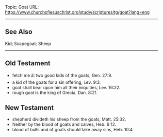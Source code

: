 Topic: Goat
URL: https://www.churchofjesuschrist.org/study/scriptures/tg/goat?lang=eng

---

## See Also

Kid; Scapegoat; Sheep

---

## Old Testament

- fetch me â¦ two good kids of the goats, Gen. 27:9.
- a kid of the goats for a sin offering, Lev. 9:3.
- goat shall bear upon him all their iniquities, Lev. 16:22.
- rough goat is the king of Grecia, Dan. 8:21.

## New Testament

- shepherd divideth his sheep from the goats, Matt. 25:32.
- Neither by the blood of goats and calves, Heb. 9:12.
- blood of bulls and of goats should take away sins, Heb. 10:4.

